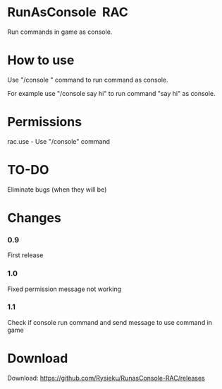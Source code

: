 # RunAsConsole  RAC
Run commands in game as console.

# How to use
Use "/console <command>" command to run command as console.

For example use "/console say hi" to run command "say hi" as console.

# Permissions
rac.use - Use "/console" command

# TO-DO
Eliminate bugs (when they will be)

# Changes
### 0.9
First release
### 1.0
Fixed permission message not working
### 1.1
Check if console run command and send message to use command in game

# Download
Download: https://github.com/Rysieku/RunasConsole-RAC/releases
